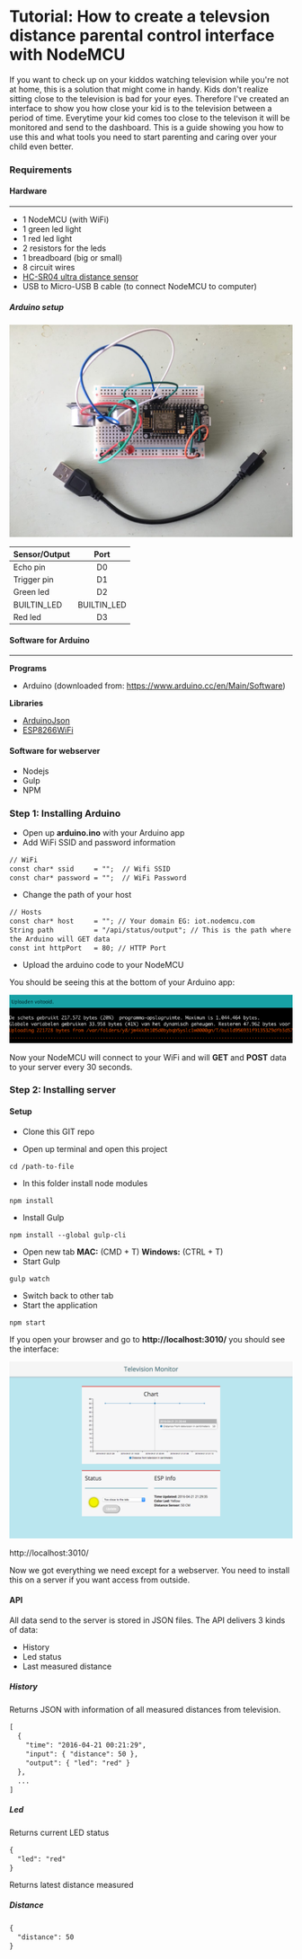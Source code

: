 # Tutorial: How to create a televsion distance parental control interface with NodeMCU

If you want to check up on your kiddos watching television while you're not at home, this is a solution that might come in handy.
Kids don't realize sitting close to the television is bad for your eyes. Therefore I've created an interface to show you how close your
kid is to the television between a period of time. Everytime your kid comes too close to the televison it will be monitored and send to
the dashboard. This is a guide showing you how to use this and what tools you need to start parenting and caring over your child even better.

### Requirements

#### Hardware
-----------------

- 1 NodeMCU (with WiFi)
- 1 green led light
- 1 red led light
- 2 resistors for the leds
- 1 breadboard (big or small)
- 8 circuit wires
- [HC-SR04 ultra distance sensor](http://www.hackerstore.nl/Afbeeldingen/95klein.jpg)
- USB to Micro-USB B cable (to connect NodeMCU to computer)

##### Arduino setup

![Arduino setup](readme/Arduino-setup.png)

| Sensor/Output  | Port         | 
| ------------- |:-------------:| 
| Echo pin      | D0            | 
| Trigger pin   | D1            | 
| Green led     | D2            | 
| BUILTIN_LED   | BUILTIN_LED   | 
| Red led       | D3            |

#### Software for Arduino
-----------------

**Programs**
- Arduino (downloaded from: https://www.arduino.cc/en/Main/Software)

**Libraries**
- [ArduinoJson](https://github.com/bblanchon/ArduinoJson)
- [ESP8266WiFi](https://github.com/ekstrand/ESP8266wifi)


#### Software for webserver

- Nodejs
- Gulp
- NPM

### Step 1: Installing Arduino

- Open up **arduino.ino** with your Arduino app
- Add WiFi SSID and password information

```
// WiFi
const char* ssid     = "";  // Wifi SSID
const char* password = "";  // WiFi Password
```

- Change the path of your host

```
// Hosts
const char* host     = ""; // Your domain EG: iot.nodemcu.com
String path          = "/api/status/output"; // This is the path where the Arduino will GET data
const int httpPort   = 80; // HTTP Port
```

- Upload the arduino code to your NodeMCU

You should be seeing this at the bottom of your Arduino app:

![Uploading Arduino code](readme/uploading-arduino.png)

Now your NodeMCU will connect to your WiFi and will **GET** and **POST** data to your server every 30 seconds.

### Step 2: Installing server

#### Setup

- Clone this GIT repo

- Open up terminal and open this project

```
cd /path-to-file
```

- In this folder install node modules

```
npm install
```

- Install Gulp

```
npm install --global gulp-cli
```

- Open new tab **MAC:** (CMD + T) **Windows:** (CTRL + T)
- Start Gulp

```
gulp watch
```

- Switch back to other tab
- Start the application

```
npm start
```

If you open your browser and go to **http://localhost:3010/** you should see the interface:

![Interface](readme/interface.png)

http://localhost:3010/

Now we got everything we need except for a webserver. You need to install this on a server if you want access from outside.


#### API

All data send to the server is stored in JSON files. The API delivers 3 kinds of data:

- History
- Led status
- Last measured distance

##### History

Returns JSON with information of all measured distances from television.

```
[
  { 
    "time": "2016-04-21 00:21:29", 
    "input": { "distance": 50 }, 
    "output": { "led": "red" } 
  },
  ...
]

```

##### Led

Returns current LED status

```
{ 
  "led": "red"
}
```

Returns latest distance measured

##### Distance

```
{ 
  "distance": 50
}
```
